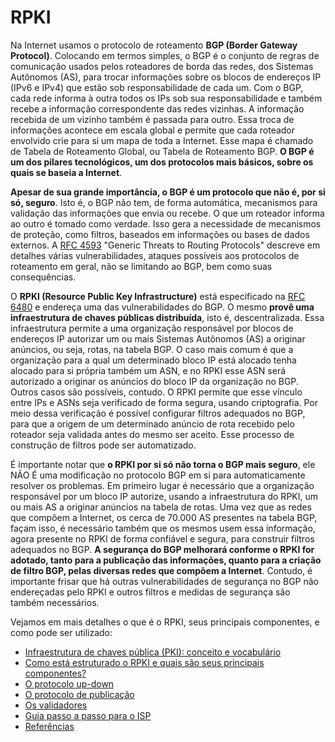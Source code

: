 # RPKI

Na Internet usamos o protocolo de roteamento **BGP (Border Gateway Protocol)**. Colocando em termos simples, o BGP é o conjunto de regras de comunicação usados pelos roteadores de borda das redes, dos Sistemas Autônomos (AS), para trocar informações sobre os blocos de endereços IP (IPv6 e IPv4) que estão sob responsabilidade de cada um. Com o BGP, cada rede informa à outra todos os IPs sob sua responsabilidade e também recebe a informação correspondente das redes vizinhas. A informação recebida de um vizinho também é passada para outro. Essa troca de informações acontece em escala global e permite que cada roteador envolvido crie para si um mapa de toda a Internet. Esse mapa é chamado de Tabela de Roteamento Global, ou Tabela de Roteamento BGP. **O BGP é um dos pilares tecnológicos, um dos protocolos mais básicos, sobre os quais se baseia a Internet**.

**Apesar de sua grande importância, o BGP é um protocolo que não é, por si só, seguro**. Isto é, o BGP não tem, de forma automática, mecanismos para validação das informações que envia ou recebe. O que um roteador informa ao outro é tomado como verdade. Isso gera a necessidade de mecanismos de proteção, como filtros, baseados em informações ou bases de dados externos. A [RFC 4593](https://tools.ietf.org/html/rfc4593) "Generic Threats to Routing Protocols" descreve em detalhes várias vulnerabilidades, ataques possíveis aos protocolos de roteamento em geral, não se limitando ao BGP, bem como suas consequências. 

O **RPKI (Resource Public Key Infrastructure)** está especificado na [RFC 6480](https://tools.ietf.org/html/rfc6480) e endereça uma das vulnerabilidades do BGP. O mesmo **provê uma infraestrutura de chaves públicas distribuída**, isto é, descentralizada. Essa infraestrutura permite a uma organização responsável por blocos de endereços IP autorizar um ou mais Sistemas Autônomos (AS) a originar anúncios, ou seja, rotas, na tabela BGP. O caso mais comum é que a organização para a qual um determinado bloco IP está alocado tenha alocado para si própria também um ASN, e no RPKI esse ASN será autorizado a originar os anúncios do bloco IP da organização no BGP. Outros casos são possíveis, contudo. O RPKI permite que esse vínculo entre IPs e ASNs seja verificado de forma segura, usando criptografia. Por meio dessa verificação é possível configurar filtros adequados no BGP, para que a origem de um determinado anúncio de rota recebido pelo roteador seja validada antes do mesmo ser aceito. Esse processo de construção de filtros pode ser automatizado.

É importante notar que **o RPKI por si só não torna o BGP mais seguro**, ele NÃO É uma modificação no protocolo BGP em si para automaticamente resolver os problemas. Em primeiro lugar é necessário que a organização responsável por um bloco IP autorize, usando a infraestrutura do RPKI, um ou mais AS a originar anúncios na tabela de rotas. Uma vez que as redes que compõem a Internet, os cerca de 70.000 AS presentes na tabela BGP, façam isso, é necessário também que os mesmos usem essa informação, agora presente no RPKI de forma confiável e segura, para construir filtros adequados no BGP. **A segurança do BGP melhorará conforme o RPKI for adotado, tanto para a publicação das informações, quanto para a criação de filtro BGP, pelas diversas redes que compõem a Internet**. Contudo, é importante frisar que há outras vulnerabilidades de segurança no BGP não endereçadas pelo RPKI e outros filtros e medidas de segurança são também necessários. 

Vejamos em mais detalhes o que é o RPKI, seus principais componentes, e como pode ser utilizado:

- [Infraestrutura de chaves pública (PKI): conceito e vocabulário](pki)
- [Como está estruturado o RPKI e quais são seus principais componentes?](rpki)
- [O protocolo up-down](updown)
- [O protocolo de publicação](publication)
- [Os validadores](validators)
- [Guia passo a passo para o ISP](howto)
- [Referências](references)
